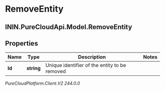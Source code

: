 # RemoveEntity

## ININ.PureCloudApi.Model.RemoveEntity

## Properties

|Name | Type | Description | Notes|
|------------ | ------------- | ------------- | -------------|
| **Id** | **string** | Unique identifier of the entity to be removed | |



_PureCloudPlatform.Client.V2 244.0.0_

